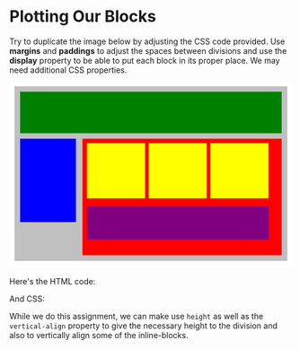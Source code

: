 # Plotting Our Blocks

Try to duplicate the image below by adjusting the CSS code provided.
Use **margins** and **paddings** to adjust the spaces between divisions and use the **display** property to be able to put each block in its proper place. We may need additional CSS properties.

![alt text](position-blocks.png)

Here's the HTML code:

> <!DOCTYPE html>

<html lang="en">
<head>
    <title>Position Practice</title>
    <link rel="stylesheet" type="text/css" href="style.css">
</head>
<body>
    <div class="container">
        <div class="top-nav"></div>
        <div class="side-nav"></div>
        <div class="main">
            <div class="sub-content"></div>
            <div class="sub-content"></div>
            <div class="sub-content"></div>
            <div id="advertisement"></div>
        </div>
    </div>
</body>
</html>

>

And CSS:

While we do this assignment, we can make use `height` as well as the `vertical-align` property to give the necessary height to the division and also to vertically align some of the inline-blocks.
